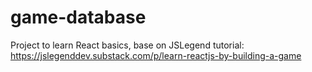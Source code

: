 # game-database
Project to learn React basics, base on JSLegend tutorial: https://jslegenddev.substack.com/p/learn-reactjs-by-building-a-game
